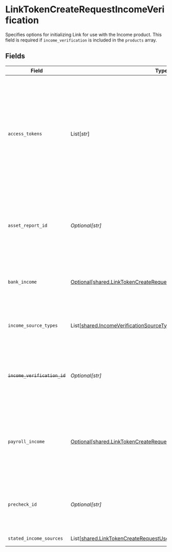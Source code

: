 # LinkTokenCreateRequestIncomeVerification

Specifies options for initializing Link for use with the Income product. This field is required if `income_verification` is included in the `products` array.


## Fields

| Field                                                                                                                                                                                                                                                                                                                                                                                                                                                                        | Type                                                                                                                                                                                                                                                                                                                                                                                                                                                                         | Required                                                                                                                                                                                                                                                                                                                                                                                                                                                                     | Description                                                                                                                                                                                                                                                                                                                                                                                                                                                                  |
| ---------------------------------------------------------------------------------------------------------------------------------------------------------------------------------------------------------------------------------------------------------------------------------------------------------------------------------------------------------------------------------------------------------------------------------------------------------------------------- | ---------------------------------------------------------------------------------------------------------------------------------------------------------------------------------------------------------------------------------------------------------------------------------------------------------------------------------------------------------------------------------------------------------------------------------------------------------------------------- | ---------------------------------------------------------------------------------------------------------------------------------------------------------------------------------------------------------------------------------------------------------------------------------------------------------------------------------------------------------------------------------------------------------------------------------------------------------------------------- | ---------------------------------------------------------------------------------------------------------------------------------------------------------------------------------------------------------------------------------------------------------------------------------------------------------------------------------------------------------------------------------------------------------------------------------------------------------------------------- |
| `access_tokens`                                                                                                                                                                                                                                                                                                                                                                                                                                                              | List[*str*]                                                                                                                                                                                                                                                                                                                                                                                                                                                                  | :heavy_minus_sign:                                                                                                                                                                                                                                                                                                                                                                                                                                                           | An array of access tokens corresponding to Items that a user has previously connected with. Data from these institutions will be cross-referenced with document data received during the Document Income flow to help verify that the uploaded documents are accurate. If the `transactions` product was not initialized for these Items during link, it will be initialized after this Link session.<br/><br/>This field should only be used with the `payroll` income source type. |
| `asset_report_id`                                                                                                                                                                                                                                                                                                                                                                                                                                                            | *Optional[str]*                                                                                                                                                                                                                                                                                                                                                                                                                                                              | :heavy_minus_sign:                                                                                                                                                                                                                                                                                                                                                                                                                                                           | The `asset_report_id` of an asset report associated with the user, as provided by `/asset_report/create`. Providing an `asset_report_id` is optional and can be used to verify the user through a streamlined flow. If provided, the bank linking flow will be skipped.                                                                                                                                                                                                      |
| `bank_income`                                                                                                                                                                                                                                                                                                                                                                                                                                                                | [Optional[shared.LinkTokenCreateRequestIncomeVerificationBankIncome]](../../models/shared/linktokencreaterequestincomeverificationbankincome.md)                                                                                                                                                                                                                                                                                                                             | :heavy_minus_sign:                                                                                                                                                                                                                                                                                                                                                                                                                                                           | Specifies options for initializing Link for use with Bank Income. This field is required if `income_verification` is included in the `products` array and `bank` is specified in `income_source_types`.                                                                                                                                                                                                                                                                      |
| `income_source_types`                                                                                                                                                                                                                                                                                                                                                                                                                                                        | List[[shared.IncomeVerificationSourceType](../../models/shared/incomeverificationsourcetype.md)]                                                                                                                                                                                                                                                                                                                                                                             | :heavy_minus_sign:                                                                                                                                                                                                                                                                                                                                                                                                                                                           | The types of source income data that users will be permitted to share. Options include `bank` and `payroll`. Currently you can only specify one of these options.                                                                                                                                                                                                                                                                                                            |
| ~~`income_verification_id`~~                                                                                                                                                                                                                                                                                                                                                                                                                                                 | *Optional[str]*                                                                                                                                                                                                                                                                                                                                                                                                                                                              | :heavy_minus_sign:                                                                                                                                                                                                                                                                                                                                                                                                                                                           | : warning: ** DEPRECATED **: This will be removed in a future release, please migrate away from it as soon as possible.<br/><br/>The `income_verification_id` of the verification instance, as provided by `/income/verification/create`.                                                                                                                                                                                                                                    |
| `payroll_income`                                                                                                                                                                                                                                                                                                                                                                                                                                                             | [Optional[shared.LinkTokenCreateRequestIncomeVerificationPayrollIncome]](../../models/shared/linktokencreaterequestincomeverificationpayrollincome.md)                                                                                                                                                                                                                                                                                                                       | :heavy_minus_sign:                                                                                                                                                                                                                                                                                                                                                                                                                                                           | Specifies options for initializing Link for use with Payroll Income (including Document Income). Further customization options for Document Income, such as customizing which document types may be uploaded, are also available via the [Link Customization pane](https://dashboard.plaid.com/link) in the Dashboard. (Requires Production enablement.)                                                                                                                     |
| `precheck_id`                                                                                                                                                                                                                                                                                                                                                                                                                                                                | *Optional[str]*                                                                                                                                                                                                                                                                                                                                                                                                                                                              | :heavy_minus_sign:                                                                                                                                                                                                                                                                                                                                                                                                                                                           | The ID of a precheck created with `/income/verification/precheck`. Will be used to improve conversion of the income verification flow by streamlining the Link interface presented to the end user.                                                                                                                                                                                                                                                                          |
| `stated_income_sources`                                                                                                                                                                                                                                                                                                                                                                                                                                                      | List[[shared.LinkTokenCreateRequestUserStatedIncomeSource](../../models/shared/linktokencreaterequestuserstatedincomesource.md)]                                                                                                                                                                                                                                                                                                                                             | :heavy_minus_sign:                                                                                                                                                                                                                                                                                                                                                                                                                                                           | A list of user stated income sources                                                                                                                                                                                                                                                                                                                                                                                                                                         |